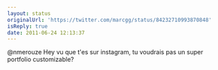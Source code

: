 ```yaml
---
layout: status
originalUrl: 'https://twitter.com/marcgg/status/84232710993870848'
isReply: true
date: 2011-06-24 12:13:37
---
```


@nmerouze Hey vu que t'es sur instagram, tu voudrais pas un super portfolio customizable?
